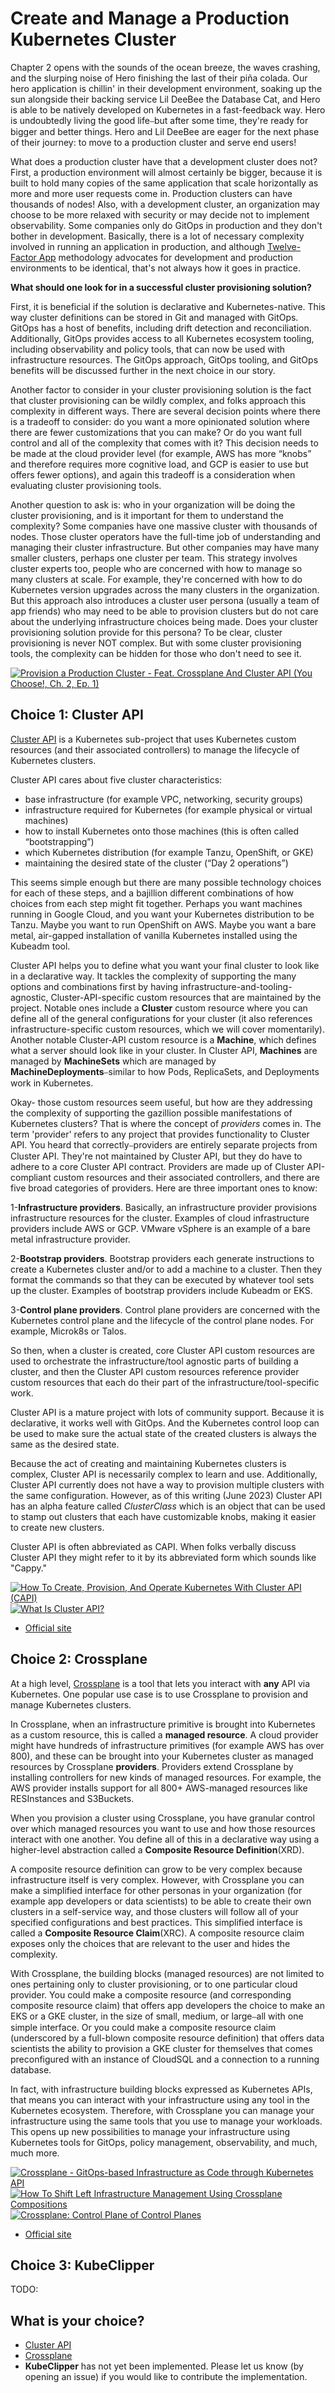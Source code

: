 # Create and Manage a Production Kubernetes Cluster

Chapter 2 opens with the sounds of the ocean breeze, the waves crashing, and the slurping noise of Hero finishing the last of their piña colada. Our hero application is chillin' in their development environment, soaking up the sun alongside their backing service Lil DeeBee the Database Cat, and Hero is able to be natively developed on Kubernetes in a fast-feedback way. Hero is undoubtedly living the good life⎯but after some time, they're ready for bigger and better things. Hero and Lil DeeBee are eager for the next phase of their journey: to move to a production cluster and serve end users!

What does a production cluster have that a development cluster does not? First, a production environment will almost certainly be bigger, because it is built to hold many copies of the same application that scale horizontally as more and more user requests come in. Production clusters can have thousands of nodes! Also, with a development cluster, an organization may choose to be more relaxed with security or may decide not to implement observability. Some companies only do GitOps in production and they don't bother in development. Basically, there is a lot of necessary complexity involved in running an application in production, and although [Twelve-Factor App](https://12factor.net/) methodology advocates for development and production environments to be identical, that's not always how it goes in practice.


**What should one look for in a successful cluster provisioning solution?**

First, it is beneficial if the solution is declarative and Kubernetes-native. This way cluster definitions can be stored in Git and managed with GitOps. GitOps has a host of benefits, including drift detection and reconciliation. Additionally, GitOps provides access to all Kubernetes ecosystem tooling, including observability and policy tools, that can now be used with infrastructure resources. The GitOps approach, GitOps tooling, and GitOps benefits will be discussed further in the next choice in our story. 

Another factor to consider in your cluster provisioning solution is the fact that cluster provisioning can be wildly complex, and folks approach this complexity in different ways. There are several decision points where there is a tradeoff to consider: do you want a more opinionated solution where there are fewer customizations that you can make? Or do you want full control and all of the complexity that comes with it? This decision needs to be made at the cloud provider level (for example, AWS has more “knobs” and therefore requires more cognitive load, and GCP is easier to use but offers fewer options), and again this tradeoff is a consideration when evaluating cluster provisioning tools.

Another question to ask is: who in your organization will be doing the cluster provisioning, and is it important for them to understand the complexity? Some companies have one massive cluster with thousands of nodes. Those cluster operators have the full-time job of understanding and managing their cluster infrastructure. But other companies may have many smaller clusters, perhaps one cluster per team. This strategy involves cluster experts too, people who are concerned with how to manage so many clusters at scale. For example, they're concerned with how to do Kubernetes version upgrades across the many clusters in the organization. But this approach also introduces a cluster user persona (usually a team of app friends) who may need to be able to provision clusters but do not care about the underlying infrastructure choices being made. Does your cluster provisioning solution provide for this persona? To be clear, cluster provisioning is never NOT complex. But with some cluster provisioning tools, the complexity can be hidden for those who don't need to see it. 


[![Provision a Production Cluster - Feat. Crossplane And Cluster API (You Choose!, Ch. 2, Ep. 1)](https://img.youtube.com/vi/lzBWIhYC5_E/0.jpg)](https://youtu.be/lzBWIhYC5_E)

## Choice 1: Cluster API

[Cluster API](https://cluster-api.sigs.k8s.io/) is a Kubernetes sub-project that uses Kubernetes custom resources (and their associated controllers) to manage the lifecycle of Kubernetes clusters. 

Cluster API cares about five cluster characteristics:
* base infrastructure (for example VPC, networking, security groups)
* infrastructure required for Kubernetes (for example physical or virtual machines)
* how to install Kubernetes onto those machines (this is often called “bootstrapping”)
* which Kubernetes distribution (for example Tanzu, OpenShift, or GKE)
* maintaining the desired state of the cluster (“Day 2 operations”)

This seems simple enough but there are many possible technology choices for each of these steps, and a bajillion different combinations of how choices from each step might fit together. Perhaps you want machines running in Google Cloud, and you want your Kubernetes distribution to be Tanzu. Maybe you want to run OpenShift on AWS. Maybe you want a bare metal, air-gapped installation of vanilla Kubernetes installed using the Kubeadm tool.  

Cluster API helps you to define what you want your final cluster to look like in a declarative way. It tackles the complexity of supporting the many options and combinations first by having infrastructure-and-tooling-agnostic, Cluster-API-specific custom resources that are maintained by the project. Notable ones include a **Cluster** custom resource where you can define all of the general configurations for your cluster (it also references infrastructure-specific custom resources, which we will cover momentarily). Another notable Cluster-API custom resource is a **Machine**, which defines what a server should look like in your cluster. In Cluster API, **Machines** are managed by **MachineSets** which are managed by **MachineDeployments**⎯similar to how Pods, ReplicaSets, and Deployments work in Kubernetes. 

Okay- those custom resources seem useful, but how are they addressing the complexity of supporting the gazillion possible manifestations of Kubernetes clusters? That is where the concept of *providers* comes in. The term 'provider' refers to any project that provides functionality to Cluster API. You heard that correctly⎯providers are entirely separate projects from Cluster API. They're not maintained by Cluster API, but they do have to adhere to a core Cluster API contract. Providers are made up of Cluster API-compliant custom resources and their associated controllers, and there are five broad categories of providers. Here are three important ones to know:

1-**Infrastructure providers**. Basically, an infrastructure provider provisions infrastructure resources for the cluster. Examples of cloud infrastructure providers include AWS or GCP. VMware vSphere is an example of a bare metal infrastructure provider. 

2-**Bootstrap providers**. Bootstrap providers each generate instructions to create a Kubernetes cluster and/or to add a machine to a cluster. Then they format the commands so that they can be executed by whatever tool sets up the cluster. Examples of bootstrap providers include Kubeadm or EKS. 

3-**Control plane providers**. Control plane providers are concerned with the Kubernetes control plane and the lifecycle of the control plane nodes. For example, Microk8s or Talos.

So then, when a cluster is created, core Cluster API custom resources are used to orchestrate the infrastructure/tool agnostic parts of building a cluster, and then the Cluster API custom resources reference provider custom resources that each do their part of the infrastructure/tool-specific work. 

Cluster API is a mature project with lots of community support. Because it is declarative, it works well with GitOps. And the Kubernetes control loop can be used to make sure the actual state of the created clusters is always the same as the desired state.

Because the act of creating and maintaining Kubernetes clusters is complex, Cluster API is necessarily complex to learn and use. Additionally, Cluster API currently does not have a way to provision multiple clusters with the same configuration. However, as of this writing (June 2023) Cluster API has an alpha feature called *ClusterClass* which is an object that can be used to stamp out clusters that each have customizable knobs, making it easier to create new clusters.

Cluster API is often abbreviated as CAPI. When folks verbally discuss Cluster API they might refer to it by its abbreviated form which sounds like "Cappy." 


[![How To Create, Provision, And Operate Kubernetes With Cluster API (CAPI)](https://img.youtube.com/vi/8yUDUhZ6ako/0.jpg)](https://youtu.be/8yUDUhZ6ako)
[![What Is Cluster API?](https://img.youtube.com/vi/SWj_DmiUvbc/0.jpg)](https://youtu.be/SWj_DmiUvbc)
* [Official site](https://cluster-api.sigs.k8s.io/)

## Choice 2: Crossplane

At a high level, [Crossplane](https://crossplane.io) is a tool that lets you interact with **any** API via Kubernetes. One popular use case is to use Crossplane to provision and manage Kubernetes clusters. 

In Crossplane, when an infrastructure primitive is brought into Kubernetes as a custom resource, this is called a **managed resource**. A cloud provider might have hundreds of infrastructure primitives (for example AWS has over 800), and these can be brought into your Kubernetes cluster as managed resources by Crossplane **providers**. Providers extend Crossplane by installing controllers for new kinds of managed resources. For example, the AWS provider installs support for all 800+ AWS-managed resources like RESInstances and S3Buckets. 

When you provision a cluster using Crossplane, you have granular control over which managed resources you want to use and how those resources interact with one another. You define all of this in a declarative way using a higher-level abstraction called a **Composite Resource Definition**(XRD). 

A composite resource definition can grow to be very complex because infrastructure itself is very complex. However, with Crossplane you can make a simplified interface for other personas in your organization (for example app developers or data scientists) to be able to create their own clusters in a self-service way, and those clusters will follow all of your specified configurations and best practices. This simplified interface is called a **Composite Resource Claim**(XRC). A composite resource claim exposes only the choices that are relevant to the user and hides the complexity.

With Crossplane, the building blocks (managed resources) are not limited to ones pertaining only to cluster provisioning, or to one particular cloud provider. You could make a composite resource (and corresponding composite resource claim) that offers app developers the choice to make an EKS or a GKE cluster, in the size of small, medium, or large⎯all with one simple interface. Or you could make a composite resource claim (underscored by a full-blown composite resource definition) that offers data scientists the ability to provision a GKE cluster for themselves that comes preconfigured with an instance of CloudSQL and a connection to a running database. 

In fact, with infrastructure building blocks expressed as Kubernetes APIs, that means you can interact with your infrastructure using any tool in the Kubernetes ecosystem. Therefore, with Crossplane you can manage your infrastructure using the same tools that you use to manage your workloads. This opens up new possibilities to manage your infrastructure using Kubernetes tools for GitOps, policy management, observability, and much, much more.

[![Crossplane - GitOps-based Infrastructure as Code through Kubernetes API](https://img.youtube.com/vi/n8KjVmuHm7A/0.jpg)](https://youtu.be/n8KjVmuHm7A)
[![How To Shift Left Infrastructure Management Using Crossplane Compositions](https://img.youtube.com/vi/AtbS1u2j7po/0.jpg)](https://youtu.be/AtbS1u2j7po)
[![Crossplane: Control Plane of Control Planes](https://img.youtube.com/vi/CHBA34a0KEQ/0.jpg)](https://youtu.be/CHBA34a0KEQ)
* [Official site](https://crossplane.io)

## Choice 3: KubeClipper

TODO:

## What is your choice?

* [Cluster API](cluster-api.md)
* [Crossplane](crossplane.md)
* **KubeClipper** has not yet been implemented. Please let us know (by opening an issue) if you would like to contribute the implementation.